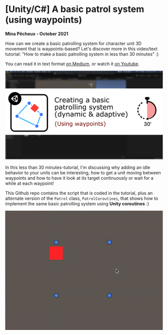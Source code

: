 # [Unity/C#] A basic patrol system (using waypoints)

**Mina Pêcheux - October 2021**

How can we create a basic patrolling system for character unit 3D movement that is waypoints-based? Let's discover more in this video/text tutorial: "How to make a basic patrolling system in less than 30 minutes" :)

You can read it in text format [on Medium](), or watch it [on Youtube](https://www.youtube.com/watch?v=oD7akZVgT4I).

![thumbnail](imgs/thumbnail.png)

In this less than 30 minutes-tutorial, I'm discussing why adding an idle behavior to your units can be interesting, how to get a unit moving between waypoints and how to have it look at its target continuously or wait for a while at each waypoint!

This Github repo contains the script that is coded in the tutorial, plus an alternate version of the `Patrol` class, `PatrolCoroutines`, that shows how to implement the same basic patrolling system using **Unity coroutines** :)

![demo](imgs/demo.gif)
